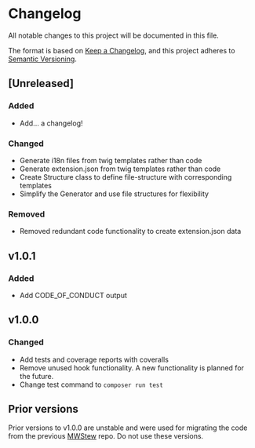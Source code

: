 # Changelog

All notable changes to this project will be documented in this file.

The format is based on [Keep a Changelog](https://keepachangelog.com/en/1.0.0/),
and this project adheres to [Semantic Versioning](https://semver.org/spec/v2.0.0.html).

## [Unreleased]
### Added
- Add... a changelog!

### Changed
- Generate i18n files from twig templates rather than code
- Generate extension.json from twig templates rather than code
- Create Structure class to define file-structure with corresponding templates
- Simplify the Generator and use file structures for flexibility

### Removed
- Removed redundant code functionality to create extension.json data

## v1.0.1
### Added
- Add CODE_OF_CONDUCT output

## v1.0.0
### Changed
- Add tests and coverage reports with coveralls
- Remove unused hook functionality. A new functionality is planned for the future.
- Change test command to `composer run test`

## Prior versions
Prior versions to v1.0.0 are unstable and were used for migrating the code from the previous [MWStew](https://github.com/mooeypoo/MWStew) repo. Do not use these versions.
